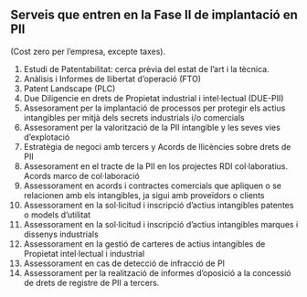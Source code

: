 
## Serveis que entren en la Fase II de implantació en PII

(Cost zero per l’empresa, excepte taxes).

1. Estudi de Patentabilitat: cerca prèvia del estat de l’art i la tècnica.
2. Anàlisis i Informes de llibertat d’operació (FTO)
3. Patent Landscape (PLC)
4. Due Diligencie en drets de Propietat industrial i intel·lectual (DUE-PII)
5. Assesorament per la implantació de processos per protegir els actius intangibles per mitjà dels secrets industrials i/o comercials
6. Assesorament per la valorització de la PII intangible y les seves vies d’explotació
7. Estratègia de negoci amb tercers y Acords de llicències sobre drets de PII
8. Assesorament en el tracte de la PII en los projectes RDI col·laboratius. Acords marco de col·laboració
9. Assessorament en acords i contractes comercials que apliquen o se relacionen amb els intangibles, ja sigui amb proveïdors o clients
10. Assessorament en la sol·licitud i inscripció d’actius intangibles patentes o models d’utilitat
11. Assessorament en la sol·licitud i inscripció d’actius intangibles marques i dissenys industrials
12. Assessorament en la gestió de carteres de actius intangibles de Propietat intel·lectual i industrial
13. Assessorament en cas de detecció de infracció de PI
14. Assessorament per la realització de informes d’oposició a la concessió de drets de registre de PII a tercers.